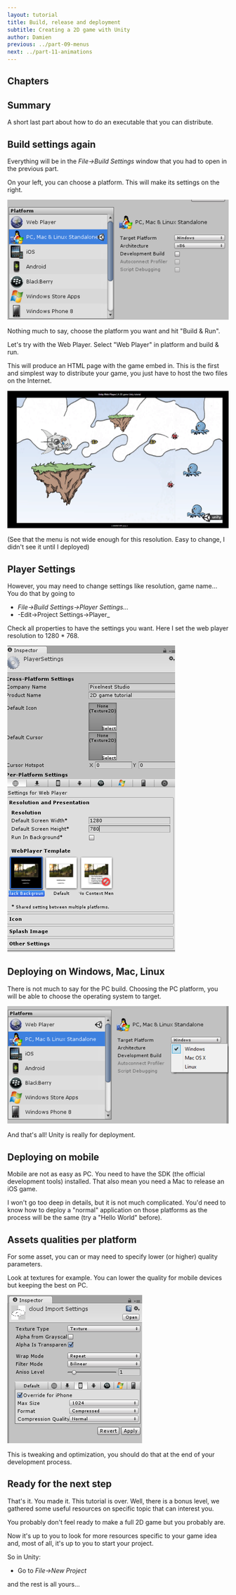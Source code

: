 ```yaml
---
layout: tutorial
title: Build, release and deployment
subtitle: Creating a 2D game with Unity
author: Damien
previous: ../part-09-menus
next: ../part-11-animations
---
```


## Chapters

<Sommaire ici>

## Summary

A short last part about how to do an executable that you can distribute.

## Build settings again

Everything will be in the _File->Build Settings_ window that you had to open in the previous part.

On your left, you can choose a platform. This will make its settings on the right.

[ ![platforms][platforms]][platforms]

Nothing much to say, choose the platform you want and hit "Build & Run".

Let's try with the Web Player. Select "Web Player" in platform and build & run.

This will produce an HTML page with the game embed in. This is the first and simplest way to distribute your game, you just have to host the two files on the Internet.

[ ![The web version][web_result]][web_result]

(See that the menu is not wide enough for this resolution. Easy to change, I didn't see it until I deployed)

## Player Settings

However, you may need to change settings like resolution, game name... You do that by going to

- _File->Build Settings->Player Settings..._
- -Edit->Project Settings->Player_

Check all properties to have the settings you want. Here I set the web player resolution to 1280 * 768.

[ ![Player settings][player_settings]][player_settings]

## Deploying on Windows, Mac, Linux

There is not much to say for the PC build. Choosing the PC platform, you will be able to choose the operating system to target.

[ ![pc_target][pc_target]][pc_target]

And that's all! Unity is really for deployment.

## Deploying on mobile

Mobile are not as easy as PC. You need to have the SDK (the official development tools) installed. That also mean you need a Mac to release an iOS game.

I won't go too deep in details, but it is not much complicated. You'd need to know how to deploy a "normal" application on those platforms as the process will be the same (try a "Hello World" before).

## Assets qualities per platform

For some asset, you can or may need to specify lower (or higher) quality parameters.

Look at textures for example. You can lower the quality for mobile devices but keeping the best on PC.

[ ![texture_specific_quality][texture_specific_quality]][texture_specific_quality]

This is tweaking and optimization, you should do that at the end of your development process.

## Ready for the next step

That's it. You made it. This tutorial is over.
Well, there is a bonus level, we gathered some useful resources on specific topic that can interest you.

You probably don't feel ready to make a full 2D game but you probably are.

Now it's up to you to look for more resources specific to your game idea and, most of all, it's up to you to start your project.

So in Unity:
- Go to _File->New Project_

and the rest is all yours...





[platforms]: ./platforms.png

[web_result]: ./web_result.png

[player_settings]: ./player_settings.png

[pc_target]: ./pc_target.png

[texture_specific_quality]: ./texture_specific_quality.png
